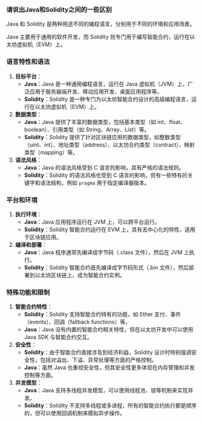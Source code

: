 ### 请说出Java和Solidity之间的一些区别

Java 和 Solidity 是两种用途不同的编程语言，分别用于不同的环境和应用场景。

Java 主要用于通用的软件开发，而 Solidity 则专门用于编写智能合约，运行在以太坊虚拟机（EVM）上。

### 语言特性和语法

1. **目标平台**：
    - **Java**：Java 是一种通用编程语言，运行在 Java 虚拟机（JVM）上，广泛应用于服务器端开发、移动应用开发、桌面应用程序等。
    - **Solidity**：Solidity 是一种专门为以太坊智能合约设计的高级编程语言，运行在以太坊虚拟机（EVM）上。
2. **数据类型**：
    - **Java**：Java 提供了丰富的数据类型，包括基本类型（如 int、float、boolean）、引用类型（如 String、Array、List）等。
    - **Solidity**：Solidity 提供了针对区块链应用的数据类型，如整数类型（uint、int）、地址类型（address）、以太坊合约类型（contract）、映射类型（mapping）等。
3. **语法风格**：
    - **Java**：Java 的语法风格受到 C 语言的影响，具有严格的语法规则。
    - **Solidity**：Solidity 的语法风格也受到 C 语言的影响，但有一些特有的关键字和语法结构，例如 `pragma` 用于指定编译器版本。

### 平台和环境

1. **执行环境**：
    - **Java**：Java 应用程序运行在 JVM 上，可以跨平台运行。
    - **Solidity**：Solidity 智能合约运行在 EVM 上，具有去中心化的特性，适用于区块链应用。
2. **编译和部署**：
    - **Java**：Java 程序通常先编译成字节码（.class 文件），然后在 JVM 上执行。
    - **Solidity**：Solidity 智能合约首先编译成字节码形式（.bin 文件），然后部署到以太坊区块链上，成为智能合约实例。

### 特殊功能和限制

1. **智能合约特性**：
    - **Solidity**：Solidity 支持智能合约特有的功能，如 Ether 支付、事件（events）、回调（fallback functions）等。
    - **Java**：Java 没有内置的智能合约相关特性，但在以太坊开发中可以使用 Java SDK 与智能合约交互。
2. **安全性**：
    - **Solidity**：由于智能合约直接涉及到经济利益，Solidity 设计时特别强调安全性，包括对溢出、下溢、异常处理等方面的严格控制。
    - **Java**：虽然 Java 也重视安全性，但其安全性更多体现在内存管理和并发控制等方面。
3. **并发模型**：
    - **Java**：Java 支持多线程并发模型，可以使用线程池、锁等机制来实现并发。
    - **Solidity**：Solidity 不支持多线程或多进程，所有的智能合约执行都是顺序的，但可以使用回调机制来模拟异步操作。